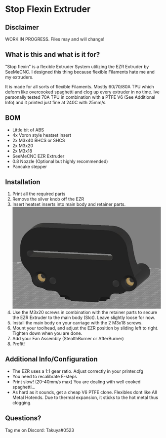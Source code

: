 
# Stop Flexin Extruder

## Disclaimer
WORK IN PROGRESS. Files may and will change!

## What is this and what is it for?
"Stop flexin" is a flexible Extruder System utilizing the EZR Extruder by SeeMeCNC. I designed this thing because flexible Filaments hate me and my extruders. 

It is made for all sorts of flexible Filaments. Mostly 60/70/80A TPU which deform like overcooked spaghetti and clog up every extruder in no time. 
Ive personally tested 70A TPU in combination with a PTFE V6 (See Additional Info) and it printed just fine at 240C with 25mm/s. 


## BOM
 * Little bit of ABS
 * 4x  Voron style heatset insert
 * 2x M3x40 BHCS or SHCS
 * 2x M3x20
 * 2x M3x18
 * SeeMeCNC EZR Extruder
 * 0.8 Nozzle (Optional but highly recommended)
 * Pancake stepper

## Installation
1. Print all the required parts
2. Remove the silver knob off the EZR
3. Insert heatset inserts into main body and retainer parts. 
![](./images/1.jpg)
4. Use the M3x20 screws in combination with the retainer parts to secure the EZR Extruder to the main body (Slot). Leave slightly loose for now.
5. Install the main body on your carriage with the 2 M3x18 screws.
6. Mount your toolhead, and adjust the EZR position by sliding left to right. Tighten down when you are done. 
7. Add your Fan Assembly (StealthBurner or AfterBurner)
8. Profit!
    
## Additional Info/Configuration
* The EZR uses a 1:1 gear ratio. Adjust correctly in your printer.cfg
* You need to recalibrate E-steps
* Print slow! (20-40mm/s max)  You are dealing with well cooked spaghetti...
* As hard as it sounds, get a cheap V6 PTFE clone. Flexibles dont like All Metal Hotends. Due to thermal expansion, it sticks to the hot metal thus clogging. 
 
## Questions? 
Tag me on Discord: Takuya#0523
